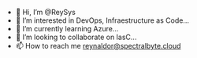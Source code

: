 - 👋 Hi, I’m @ReySys
- 👀 I’m interested in DevOps, Infraestructure as Code...
- 🌱 I’m currently learning Azure...
- 💞️ I’m looking to collaborate on IasC...
- 📫 How to reach me reynaldor@spectralbyte.cloud

<!---
ReySys/ReySys is a ✨ special ✨ repository because its `README.md` (this file) appears on your GitHub profile.
You can click the Preview link to take a look at your changes.
--->
